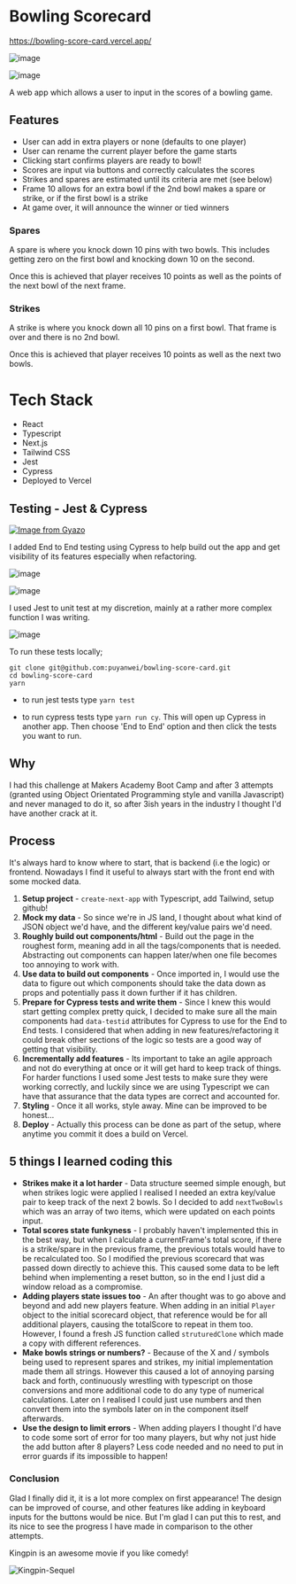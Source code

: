 # Bowling Scorecard

https://bowling-score-card.vercel.app/

![image](https://user-images.githubusercontent.com/14803518/205494190-6440aed4-9da2-4bb2-8149-f1cf7cbca76e.png)

![image](https://user-images.githubusercontent.com/14803518/205494272-d3065c0d-76a2-483b-be47-36d725c08c1f.png)

A web app which allows a user to input in the scores of a bowling game.

## Features

- User can add in extra players or none (defaults to one player)
- User can rename the current player before the game starts
- Clicking start confirms players are ready to bowl!
- Scores are input via buttons and correctly calculates the scores
- Strikes and spares are estimated until its criteria are met (see below)
- Frame 10 allows for an extra bowl if the 2nd bowl makes a spare or strike, or if the first bowl is a strike
- At game over, it will announce the winner or tied winners

### Spares

A spare is where you knock down 10 pins with two bowls. This includes getting zero on the first bowl and knocking down 10 on the second.

Once this is achieved that player receives 10 points as well as the points of the next bowl of the next frame.

### Strikes

A strike is where you knock down all 10 pins on a first bowl. That frame is over and there is no 2nd bowl.

Once this is achieved that player receives 10 points as well as the next two bowls.

# Tech Stack

- React
- Typescript
- Next.js
- Tailwind CSS
- Jest
- Cypress
- Deployed to Vercel

## Testing - Jest & Cypress

[![Image from Gyazo](https://i.gyazo.com/89df901784e007b95556f674cc48bd58.gif)](https://gyazo.com/89df901784e007b95556f674cc48bd58)

I added End to End testing using Cypress to help build out the app and get visibility of its features especially when refactoring.

![image](https://user-images.githubusercontent.com/14803518/205377551-34379816-2021-4bf8-8e53-d39456fff522.png)

![image](https://user-images.githubusercontent.com/14803518/205377665-171ac05a-fcef-401a-89aa-f6c7cedbc566.png)

I used Jest to unit test at my discretion, mainly at a rather more complex function I was writing.

![image](https://user-images.githubusercontent.com/14803518/205377843-27b11ed6-14f1-44a6-9956-39b113e2e3a8.png)

To run these tests locally;

```
git clone git@github.com:puyanwei/bowling-score-card.git
cd bowling-score-card
yarn
```

- to run jest tests type `yarn test`

- to run cypress tests type `yarn run cy`. This will open up Cypress in another app. Then choose 'End to End' option and then click the tests you want to run.

## Why

I had this challenge at Makers Academy Boot Camp and after 3 attempts (granted using Object Orientated Programming style and vanilla Javascript) and never managed to do it, so after 3ish years in the industry I thought I'd have another crack at it.

## Process

It's always hard to know where to start, that is backend (i.e the logic) or frontend. Nowadays I find it useful to always start with the front end with some mocked data.

1. **Setup project** - `create-next-app` with Typescript, add Tailwind, setup github!
2. **Mock my data** - So since we're in JS land, I thought about what kind of JSON object we'd have, and the different key/value pairs we'd need.
3. **Roughly build out components/html** - Build out the page in the roughest form, meaning add in all the tags/components that is needed. Abstracting out components can happen later/when one file becomes too annoying to work with.
4. **Use data to build out components** - Once imported in, I would use the data to figure out which components should take the data down as props and potentially pass it down further if it has children.
5. **Prepare for Cypress tests and write them** - Since I knew this would start getting complex pretty quick, I decided to make sure all the main components had `data-testid` attributes for Cypress to use for the End to End tests. I considered that when adding in new features/refactoring it could break other sections of the logic so tests are a good way of getting that visibility.
6. **Incrementally add features** - Its important to take an agile approach and not do everything at once or it will get hard to keep track of things. For harder functions I used some Jest tests to make sure they were working correctly, and luckily since we are using Typescript we can have that assurance that the data types are correct and accounted for.
7. **Styling** - Once it all works, style away. Mine can be improved to be honest...
8. **Deploy** - Actually this process can be done as part of the setup, where anytime you commit it does a build on Vercel.

## 5 things I learned coding this

- **Strikes make it a lot harder** - Data structure seemed simple enough, but when strikes logic were applied I realised I needed an extra key/value pair to keep track of the next 2 bowls. So I decided to add `nextTwoBowls` which was an array of two items, which were updated on each points input.
- **Total scores state funkyness** - I probably haven't implemented this in the best way, but when I calculate a currentFrame's total score, if there is a strike/spare in the previous frame, the previous totals would have to be recalculated too. So I modified the previous scorecard that was passed down directly to achieve this. This caused some data to be left behind when implementing a reset button, so in the end I just did a window reload as a compromise.
- **Adding players state issues too** - An after thought was to go above and beyond and add new players feature. When adding in an initial `Player` object to the initial scorecard object, that reference would be for all additional players, causing the totalScore to repeat in them too. However, I found a fresh JS function called `struturedClone` which made a copy with different references.
- **Make bowls strings or numbers?** - Because of the X and / symbols being used to represent spares and strikes, my initial implementation made them all strings. However this caused a lot of annoying parsing back and forth, continuously wrestling with typescript on those conversions and more additional code to do any type of numerical calculations. Later on I realised I could just use numbers and then convert them into the symbols later on in the component itself afterwards.
- **Use the design to limit errors** - When adding players I thought I'd have to code some sort of error for too many players, but why not just hide the add button after 8 players? Less code needed and no need to put in error guards if its impossible to happen!

### Conclusion

Glad I finally did it, it is a lot more complex on first appearance! The design can be improved of course, and other features like adding in keyboard inputs for the buttons would be nice. But I'm glad I can put this to rest, and its nice to see the progress I have made in comparison to the other attempts.

Kingpin is an awesome movie if you like comedy!

![Kingpin-Sequel](https://user-images.githubusercontent.com/14803518/205329589-231aeaeb-9d4a-45b8-b779-30fbd41d85ac.jpg)
